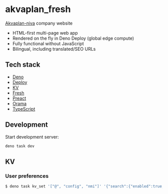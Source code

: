 # akvaplan_fresh

[Akvaplan-niva](https://akvaplan.no/) company website

- HTML-first multi-page web app
- Rendered on the fly in Deno Deploy (global edge compute)
- Fully functional without JavaScript
- Bilingual, including translated/SEO URLs

## Tech stack

- [Deno](https://deno.land/)
- [Deploy](https://deno.com/deploy/)
- [KV](https://deno.com/kv/)
- [Fresh](https://fresh.deno.dev/)
- [Preact](https://preactjs.com/)
- [Orama](https://oramasearch.com/)
- [TypeScript](https://www.typescriptlang.org/)

## Development

Start development server:

```sh
deno task dev
```

## KV

### User preferences

```sh
$ deno task kv_set '["@", "config", "nmi"]' '{"search":{"enabled":true,"exclude":["person","pubs"]},"cristin":{"enabled":true}}'
```
